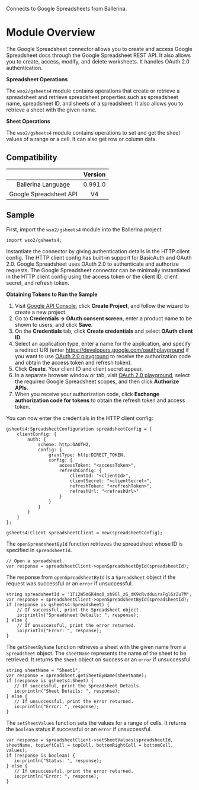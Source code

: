 Connects to Google Spreadsheets from Ballerina.

# Module Overview

The Google Spreadsheet connector allows you to create and access Google Spreadsheet docs through the Google Spreadsheet REST API. It also allows you to create, access, modify, and delete worksheets. It handles OAuth 2.0 authentication.

**Spreadsheet Operations**

The `wso2/gsheets4` module contains operations that create or retrieve a spreadsheet and retrieve spreadsheet properties such as spreadsheet name, spreadsheet ID, and sheets of a spreadsheet. It also allows you to retrieve a sheet with the given name.

**Sheet Operations**

The `wso2/gsheets4` module contains operations to set and get the sheet values of a range or a cell. It can also get row or column data.

## Compatibility

|                             |       Version               |
|:---------------------------:|:---------------------------:|
| Ballerina Language          | 0.991.0                     |
| Google Spreadsheet API      | V4                          |

## Sample

First, import the `wso2/gsheets4` module into the Ballerina project.

```ballerina
import wso2/gsheets4;
```

Instantiate the connector by giving authentication details in the HTTP client config. The HTTP client config has built-in support for BasicAuth and OAuth 2.0. Google Spreadsheet uses OAuth 2.0 to authenticate and authorize requests. The Google Spreadsheet connector can be minimally instantiated in the HTTP client config using the access token or the client ID, client secret, and refresh token.

**Obtaining Tokens to Run the Sample**

1. Visit [Google API Console](https://console.developers.google.com), click **Create Project**, and follow the wizard to create a new project.
2. Go to **Credentials -> OAuth consent screen**, enter a product name to be shown to users, and click **Save**.
3. On the **Credentials** tab, click **Create credentials** and select **OAuth client ID**. 
4. Select an application type, enter a name for the application, and specify a redirect URI (enter https://developers.google.com/oauthplayground if you want to use 
[OAuth 2.0 playground](https://developers.google.com/oauthplayground) to receive the authorization code and obtain the 
access token and refresh token). 
5. Click **Create**. Your client ID and client secret appear. 
6. In a separate browser window or tab, visit [OAuth 2.0 playground](https://developers.google.com/oauthplayground), select the required Google Spreadsheet scopes, and then click **Authorize APIs**.
7. When you receive your authorization code, click **Exchange authorization code for tokens** to obtain the refresh token and access token. 

You can now enter the credentials in the HTTP client config:
```ballerina
gsheets4:SpreadsheetConfiguration spreadsheetConfig = {
    clientConfig: {
        auth: {
            scheme: http:OAUTH2,
            config: {
                grantType: http:DIRECT_TOKEN,
                config: {
                    accessToken: "<accessToken>",
                    refreshConfig: {
                        clientId: "<clientId>",
                        clientSecret: "<clientSecret>",
                        refreshToken: "<refreshToken>",
                        refreshUrl: "<refreshUrl>"
                    }
                }
            }
        }
    }   
};

gsheets4:Client spreadsheetClient = new(spreadsheetConfig);
```

The `openSpreadsheetById` function retrieves the spreadsheet whose ID is specified in `spreadsheetId`.
```ballerina
// Open a spreadsheet.
var response = spreadsheetClient->openSpreadsheetById(spreadsheetId);
```

The response from `openSpreadsheetById` is a `Spreadsheet` object if the request was successful or an `error` if unsuccessful.

```ballerina
string spreadsheetId = "1Ti2W5mGK4mq0_xh9Gl_zG_dK9cRvdduirsFgl6zZu7M";
var response = spreadsheetClient->openSpreadsheetById(spreadsheetId);
if (response is gsheets4:Spreadsheet) {
    // If successful, print the Spreadsheet object.
    io:println("Spreadsheet Details: ", response);
} else {
    // If unsuccessful, print the error returned.
    io:println("Error: ", response);
}
```

The `getSheetByName` function retrieves a sheet with the given name from a `Spreadsheet` object. The `sheetName` represents the name of the sheet to be retrieved. It returns the `Sheet` object on success or an `error` if unsuccessful.
```ballerina
string sheetName = "Sheet1";
var response = spreadsheet.getSheetByName(sheetName);
if (response is gsheets4:Sheet) {
   // If successful, print the Spreadsheet Details.
   io:println("Sheet Details: ", response);
} else {
   // If unsuccessful, print the error returned.
   io:println("Error: ", response);
}
```

The `setSheetValues` function sets the values for a range of cells. It returns the `boolean` status if successful or an `error` if unsuccessful.
```ballerina
var response = spreadsheetClient->setSheetValues(spreadsheetId, sheetName, topLeftCell = topCell, bottomRightCell = bottomCell, values);
if (response is boolean) {
   io:println("Status: ", response);
} else {
   // If unsuccessful, print the error returned.
   io:println("Error: ", response);
}
```

